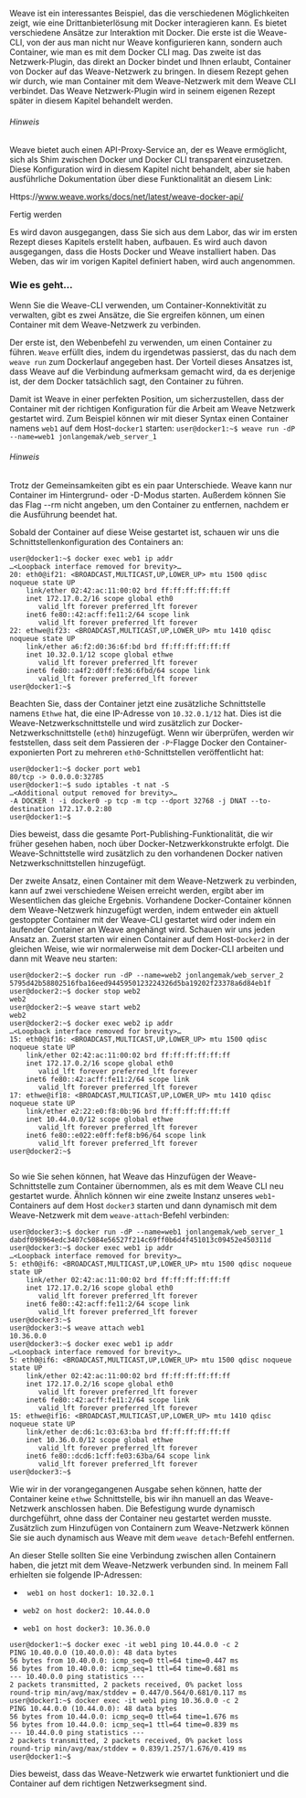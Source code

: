 Weave ist ein interessantes Beispiel, das die verschiedenen Möglichkeiten zeigt, wie eine Drittanbieterlösung mit Docker interagieren kann. Es bietet verschiedene Ansätze zur Interaktion mit Docker. Die erste ist die Weave-CLI, von der aus man nicht nur Weave konfigurieren kann, sondern auch Container, wie man es mit dem Docker CLI mag. Das zweite ist das Netzwerk-Plugin, das direkt an Docker bindet und Ihnen erlaubt, Container von Docker auf das Weave-Netzwerk zu bringen. In diesem Rezept gehen wir durch, wie man Container mit dem Weave-Netzwerk mit dem Weave CLI verbindet. Das Weave Netzwerk-Plugin wird in seinem eigenen Rezept später in diesem Kapitel behandelt werden.

###### Hinweis

Weave bietet auch einen API-Proxy-Service an, der es Weave ermöglicht, sich als Shim zwischen Docker und Docker CLI transparent einzusetzen. Diese Konfiguration wird in diesem Kapitel nicht behandelt, aber sie haben ausführliche Dokumentation über diese Funktionalität an diesem Link:

Https://www.weave.works/docs/net/latest/weave-docker-api/

Fertig werden

Es wird davon ausgegangen, dass Sie sich aus dem Labor, das wir im ersten Rezept dieses Kapitels erstellt haben, aufbauen. Es wird auch davon ausgegangen, dass die Hosts Docker und Weave installiert haben. Das Weben, das wir im vorigen Kapitel definiert haben, wird auch angenommen.

### Wie es geht…

Wenn Sie die Weave-CLI verwenden, um Container-Konnektivität zu verwalten, gibt es zwei Ansätze, die Sie ergreifen können, um einen Container mit dem Weave-Netzwerk zu verbinden.

Der erste ist, den Webenbefehl zu verwenden, um einen Container zu führen. `Weave` erfüllt dies, indem du irgendetwas passierst, das du nach dem `weave run` zum Dockerlauf angegeben hast. Der Vorteil dieses Ansatzes ist, dass Weave auf die Verbindung aufmerksam gemacht wird, da es derjenige ist, der dem Docker tatsächlich sagt, den Container zu führen.

Damit ist Weave in einer perfekten Position, um sicherzustellen, dass der Container mit der richtigen Konfiguration für die Arbeit am Weave Netzwerk gestartet wird. Zum Beispiel können wir mit dieser Syntax einen Container namens `web1` auf dem Host-`docker1` starten:
`user@docker1:~$ weave run -dP --name=web1 jonlangemak/web_server_1`

###### Hinweis

Trotz der Gemeinsamkeiten gibt es ein paar Unterschiede. Weave kann nur Container im Hintergrund- oder -D-Modus starten. Außerdem können Sie das Flag --rm nicht angeben, um den Container zu entfernen, nachdem er die Ausführung beendet hat.

Sobald der Container auf diese Weise gestartet ist, schauen wir uns die Schnittstellenkonfiguration des Containers an:

```
user@docker1:~$ docker exec web1 ip addr
…<Loopback interface removed for brevity>…
20: eth0@if21: <BROADCAST,MULTICAST,UP,LOWER_UP> mtu 1500 qdisc noqueue state UP
    link/ether 02:42:ac:11:00:02 brd ff:ff:ff:ff:ff:ff
    inet 172.17.0.2/16 scope global eth0
       valid_lft forever preferred_lft forever
    inet6 fe80::42:acff:fe11:2/64 scope link
       valid_lft forever preferred_lft forever
22: ethwe@if23: <BROADCAST,MULTICAST,UP,LOWER_UP> mtu 1410 qdisc noqueue state UP
    link/ether a6:f2:d0:36:6f:bd brd ff:ff:ff:ff:ff:ff
    inet 10.32.0.1/12 scope global ethwe
       valid_lft forever preferred_lft forever
    inet6 fe80::a4f2:d0ff:fe36:6fbd/64 scope link
       valid_lft forever preferred_lft forever
user@docker1:~$
```

Beachten Sie, dass der Container jetzt eine zusätzliche Schnittstelle namens `Ethwe` hat, die eine IP-Adresse von `10.32.0.1/12` hat. Dies ist die Weave-Netzwerkschnittstelle und wird zusätzlich zur Docker-Netzwerkschnittstelle (`eth0`) hinzugefügt. Wenn wir überprüfen, werden wir feststellen, dass seit dem Passieren der `-P`-Flagge Docker den Container-exponierten Port zu mehreren `eth0`-Schnittstellen veröffentlicht hat:
```
user@docker1:~$ docker port web1
80/tcp -> 0.0.0.0:32785
user@docker1:~$ sudo iptables -t nat -S
…<Additional output removed for brevity>…
-A DOCKER ! -i docker0 -p tcp -m tcp --dport 32768 -j DNAT --to-destination 172.17.0.2:80 
user@docker1:~$
```
Dies beweist, dass die gesamte Port-Publishing-Funktionalität, die wir früher gesehen haben, noch über Docker-Netzwerkkonstrukte erfolgt. Die Weave-Schnittstelle wird zusätzlich zu den vorhandenen Docker nativen Netzwerkschnittstellen hinzugefügt.

Der zweite Ansatz, einen Container mit dem Weave-Netzwerk zu verbinden, kann auf zwei verschiedene Weisen erreicht werden, ergibt aber im Wesentlichen das gleiche Ergebnis. Vorhandene Docker-Container können dem Weave-Netzwerk hinzugefügt werden, indem entweder ein aktuell gestoppter Container mit der Weave-CLI gestartet wird oder indem ein laufender Container an Weave angehängt wird. Schauen wir uns jeden Ansatz an. Zuerst starten wir einen Container auf dem Host-`Docker2` in der gleichen Weise, wie wir normalerweise mit dem Docker-CLI arbeiten und dann mit Weave neu starten:
```
user@docker2:~$ docker run -dP --name=web2 jonlangemak/web_server_2
5795d42b58802516fba16eed9445950123224326d5ba19202f23378a6d84eb1f
user@docker2:~$ docker stop web2
web2
user@docker2:~$ weave start web2
web2
user@docker2:~$ docker exec web2 ip addr
…<Loopback interface removed for brevity>…
15: eth0@if16: <BROADCAST,MULTICAST,UP,LOWER_UP> mtu 1500 qdisc noqueue state UP
    link/ether 02:42:ac:11:00:02 brd ff:ff:ff:ff:ff:ff
    inet 172.17.0.2/16 scope global eth0
       valid_lft forever preferred_lft forever
    inet6 fe80::42:acff:fe11:2/64 scope link
       valid_lft forever preferred_lft forever
17: ethwe@if18: <BROADCAST,MULTICAST,UP,LOWER_UP> mtu 1410 qdisc noqueue state UP
    link/ether e2:22:e0:f8:0b:96 brd ff:ff:ff:ff:ff:ff
    inet 10.44.0.0/12 scope global ethwe
       valid_lft forever preferred_lft forever
    inet6 fe80::e022:e0ff:fef8:b96/64 scope link
       valid_lft forever preferred_lft forever
user@docker2:~$


```

So wie Sie sehen können, hat Weave das Hinzufügen der Weave-Schnittstelle zum Container übernommen, als es mit dem Weave CLI neu gestartet wurde. Ähnlich können wir eine zweite Instanz unseres `web1`-Containers auf dem Host `docker3` starten und dann dynamisch mit dem Weave-Netzwerk mit dem `weave-attach`-Befehl verbinden:
```
user@docker3:~$ docker run -dP --name=web1 jonlangemak/web_server_1
dabdf098964edc3407c5084e56527f214c69ff0b6d4f451013c09452e450311d
user@docker3:~$ docker exec web1 ip addr
…<Loopback interface removed for brevity>…
5: eth0@if6: <BROADCAST,MULTICAST,UP,LOWER_UP> mtu 1500 qdisc noqueue state UP
    link/ether 02:42:ac:11:00:02 brd ff:ff:ff:ff:ff:ff
    inet 172.17.0.2/16 scope global eth0
       valid_lft forever preferred_lft forever
    inet6 fe80::42:acff:fe11:2/64 scope link
       valid_lft forever preferred_lft forever
user@docker3:~$ 
user@docker3:~$ weave attach web1
10.36.0.0
user@docker3:~$ docker exec web1 ip addr
…<Loopback interface removed for brevity>…
5: eth0@if6: <BROADCAST,MULTICAST,UP,LOWER_UP> mtu 1500 qdisc noqueue state UP
    link/ether 02:42:ac:11:00:02 brd ff:ff:ff:ff:ff:ff
    inet 172.17.0.2/16 scope global eth0
       valid_lft forever preferred_lft forever
    inet6 fe80::42:acff:fe11:2/64 scope link
       valid_lft forever preferred_lft forever
15: ethwe@if16: <BROADCAST,MULTICAST,UP,LOWER_UP> mtu 1410 qdisc noqueue state UP
    link/ether de:d6:1c:03:63:ba brd ff:ff:ff:ff:ff:ff
    inet 10.36.0.0/12 scope global ethwe
       valid_lft forever preferred_lft forever
    inet6 fe80::dcd6:1cff:fe03:63ba/64 scope link
       valid_lft forever preferred_lft forever
user@docker3:~$
```
Wie wir in der vorangegangenen Ausgabe sehen können, hatte der Container keine `ethwe` Schnittstelle, bis wir ihn manuell an das Weave-Netzwerk anschlossen haben. Die Befestigung wurde dynamisch durchgeführt, ohne dass der Container neu gestartet werden musste. Zusätzlich zum Hinzufügen von Containern zum Weave-Netzwerk können Sie sie auch dynamisch aus Weave mit dem `weave detach`-Befehl entfernen.

An dieser Stelle sollten Sie eine Verbindung zwischen allen Containern haben, die jetzt mit dem Weave-Netzwerk verbunden sind. In meinem Fall erhielten sie folgende IP-Adressen:
*      web1 on host docker1: 10.32.0.1

*     web2 on host docker2: 10.44.0.0

*     web1 on host docker3: 10.36.0.0 

```
user@docker1:~$ docker exec -it web1 ping 10.44.0.0 -c 2
PING 10.40.0.0 (10.40.0.0): 48 data bytes
56 bytes from 10.40.0.0: icmp_seq=0 ttl=64 time=0.447 ms
56 bytes from 10.40.0.0: icmp_seq=1 ttl=64 time=0.681 ms
--- 10.40.0.0 ping statistics ---
2 packets transmitted, 2 packets received, 0% packet loss
round-trip min/avg/max/stddev = 0.447/0.564/0.681/0.117 ms
user@docker1:~$ docker exec -it web1 ping 10.36.0.0 -c 2
PING 10.44.0.0 (10.44.0.0): 48 data bytes
56 bytes from 10.44.0.0: icmp_seq=0 ttl=64 time=1.676 ms
56 bytes from 10.44.0.0: icmp_seq=1 ttl=64 time=0.839 ms
--- 10.44.0.0 ping statistics ---
2 packets transmitted, 2 packets received, 0% packet loss
round-trip min/avg/max/stddev = 0.839/1.257/1.676/0.419 ms
user@docker1:~$
```
Dies beweist, dass das Weave-Netzwerk wie erwartet funktioniert und die Container auf dem richtigen Netzwerksegment sind.